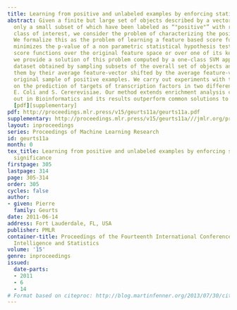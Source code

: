```yaml
---
title: Learning from positive and unlabeled examples by enforcing statistical significance
abstract: Given a finite but large set of objects described by a vector of features,
  only a small subset of which have been labeled as “"positive"” with respect to a
  class of interest, we consider the problem of characterizing the positive class.
  We formalize this as the problem of learning a feature based score function that
  minimizes the p-value of a non parametric statistical hypothesis test. For linear
  score functions over the original feature space or over one of its kernelized versions,
  we provide a solution of this problem computed by a one-class SVM applied on a surrogate
  dataset obtained by sampling subsets of the overall set of objects and representing
  them by their average feature-vector shifted by the average feature-vector of the
  original sample of positive examples. We carry out experiments with this method
  on the prediction of targets of transcription factors in two different organisms,
  E. Coli and S. Cererevisiae. Our method extends enrichment analysis commonly carried
  out in Bioinformatics and its results outperform common solutions to this problem.
  [pdf][supplementary]
pdf: http://proceedings.mlr.press/v15/geurts11a/geurts11a.pdf
supplementary: http://proceedings.mlr.press/v15/geurts11a///jmlr.org/proceedings/papers/v15/geurts11a/geurts11aSupple.pdf
layout: inproceedings
series: Proceedings of Machine Learning Research
id: geurts11a
month: 0
tex_title: Learning from positive and unlabeled examples by enforcing statistical
  significance
firstpage: 305
lastpage: 314
page: 305-314
order: 305
cycles: false
author:
- given: Pierre
  family: Geurts
date: 2011-06-14
address: Fort Lauderdale, FL, USA
publisher: PMLR
container-title: Proceedings of the Fourteenth International Conference on Artificial
  Intelligence and Statistics
volume: '15'
genre: inproceedings
issued:
  date-parts:
  - 2011
  - 6
  - 14
# Format based on citeproc: http://blog.martinfenner.org/2013/07/30/citeproc-yaml-for-bibliographies/
---
```

